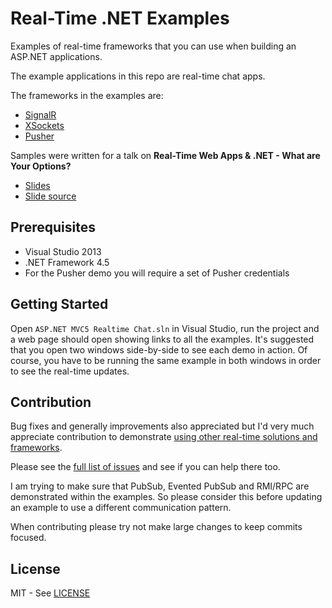# Real-Time .NET Examples

Examples of real-time frameworks that you can use when building an ASP.NET applications.

The example applications in this repo are real-time chat apps.

The frameworks in the examples are:

* [SignalR](http://www.asp.net/signalr)
* [XSockets](https://xsockets.net/)
* [Pusher](https://pusher.com)

Samples were written for a talk on **Real-Time Web Apps & .NET - What are Your Options?**

* [Slides](https://leggetter.github.io/realtime-dotnet)
* [Slide source](https://github.com/leggetter/realtime-dotnet)

## Prerequisites

* Visual Studio 2013
* .NET Framework 4.5
* For the Pusher demo you will require a set of Pusher credentials

## Getting Started

Open `ASP.NET MVC5 Realtime Chat.sln` in Visual Studio, run the project and a web page should open showing links to all the examples. It's suggested that you open two windows side-by-side to see each demo in action. Of course, you have to be running the same example in both windows in order to see the real-time updates.

## Contribution

Bug fixes and generally improvements also appreciated but I'd very much appreciate contribution to demonstrate [using other real-time solutions and frameworks](https://github.com/leggetter/realtime-dotnet-examples/issues?q=is%3Aopen+is%3Aissue+label%3Aframework).

Please see the [full list of issues](https://github.com/leggetter/realtime-dotnet-examples/issues) and see if you can help there too.

I am trying to make sure that PubSub, Evented PubSub and RMI/RPC are demonstrated within the examples. So please consider this before updating an example to use a different communication pattern.

When contributing please try not make large changes to keep commits focused.

## License

MIT - See [LICENSE](LICENSE)
